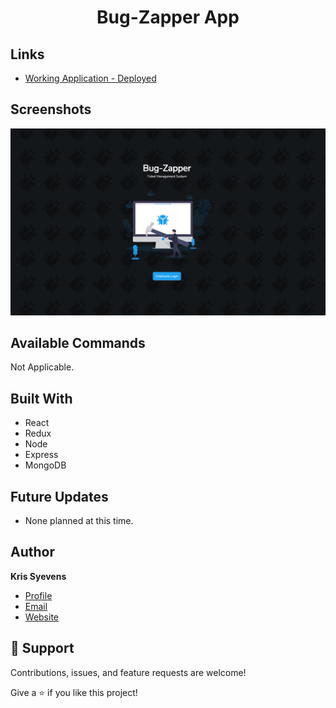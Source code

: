 <h1 align="center"> Bug-Zapper App  </h1>

## Links

- [Working Application - Deployed](https://syevens-bugZapper.onrender.com/)

## Screenshots

![Home Page](repo_utilities/Preview.png)

## Available Commands

Not Applicable.

## Built With

- React
- Redux
- Node
- Express
- MongoDB

## Future Updates

- None planned at this time.

## Author

**Kris Syevens**

- [Profile](https://github.com/Kris-Syevens "Kris Syevens")
- [Email](mailto:kris@syevens.com?subject=Hi "Hi!")
- [Website](http://syevens.com "Welcome")

## 🤝 Support

Contributions, issues, and feature requests are welcome!

Give a ⭐️ if you like this project!
